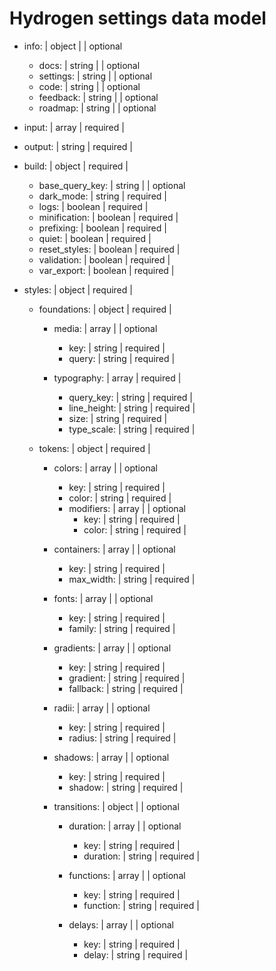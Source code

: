 # Hydrogen settings data model

- info:              | object  |          | optional
  - docs:            | string  |          | optional
  - settings:        | string  |          | optional
  - code:            | string  |          | optional
  - feedback:        | string  |          | optional
  - roadmap:         | string  |          | optional

- input:             | array   | required | 

- output:            | string  | required | 

- build:             | object  | required | 
  - base_query_key:  | string  |          | optional
  - dark_mode:       | string  | required | 
  - logs:            | boolean | required | 
  - minification:    | boolean | required | 
  - prefixing:       | boolean | required | 
  - quiet:           | boolean | required | 
  - reset_styles:    | boolean | required | 
  - validation:      | boolean | required | 
  - var_export:      | boolean | required | 

- styles:            | object  | required | 

  - foundations:     | object  | required | 
    - media:         | array   |          | optional
      - key:         | string  | required | 
      - query:       | string  | required | 

    - typography:    | array   | required | 
      - query_key:   | string  | required | 
      - line_height: | string  | required | 
      - size:        | string  | required | 
      - type_scale:  | string  | required | 

  - tokens:          | object  | required | 

    - colors:        | array   |          | optional
      - key:         | string  | required | 
      - color:       | string  | required | 
      - modifiers:   | array   |          | optional
        - key:       | string  | required | 
        - color:     | string  | required | 

    - containers:    | array   |          | optional
      - key:         | string  | required | 
      - max_width:   | string  | required | 

    - fonts:         | array   |          | optional
      - key:         | string  | required | 
      - family:      | string  | required | 

    - gradients:     | array   |          | optional
      - key:         | string  | required | 
      - gradient:    | string  | required | 
      - fallback:    | string  | required | 

    - radii:         | array   |          | optional
      - key:         | string  | required | 
      - radius:      | string  | required | 

    - shadows:       | array   |          | optional
      - key:         | string  | required | 
      - shadow:      | string  | required | 

    - transitions:   | object  |          | optional

      - duration:    | array   |          | optional
        - key:       | string  | required | 
        - duration:  | string  | required | 

      - functions:   | array   |          | optional
        - key:       | string  | required | 
        - function:  | string  | required | 
        
      - delays:      | array   |          | optional
        - key:       | string  | required | 
        - delay:     | string  | required | 